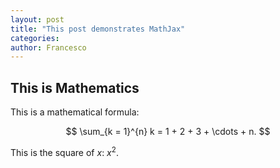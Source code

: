 ```yaml
---
layout: post
title: "This post demonstrates MathJax"
categories: 
author: Francesco
---
```

## This is Mathematics

This is a mathematical formula:

$$ \sum_{k = 1}^{n} k = 1 + 2 + 3 + \cdots + n. $$

This is the square of $x$: $x^{2}$.
